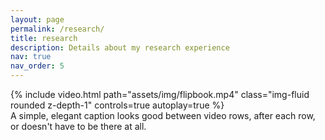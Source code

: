 ```yaml
---
layout: page
permalink: /research/
title: research
description: Details about my research experience 
nav: true
nav_order: 5
---
```


<div class="row mt-3">
    <div class="col-sm mt-3 mt-md-0">
        {% include video.html path="assets/img/flipbook.mp4" class="img-fluid rounded z-depth-1" controls=true autoplay=true %}
    
<div class="caption">
    A simple, elegant caption looks good between video rows, after each row, or doesn't have to be there at all.
</div>
